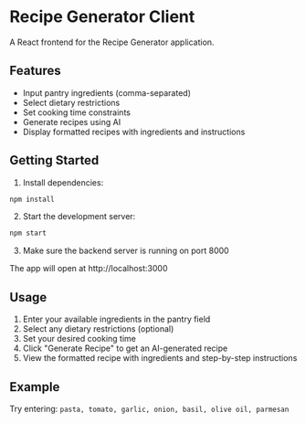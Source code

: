 # Recipe Generator Client

A React frontend for the Recipe Generator application.

## Features

- Input pantry ingredients (comma-separated)
- Select dietary restrictions
- Set cooking time constraints
- Generate recipes using AI
- Display formatted recipes with ingredients and instructions

## Getting Started

1. Install dependencies:
```bash
npm install
```

2. Start the development server:
```bash
npm start
```

3. Make sure the backend server is running on port 8000

The app will open at http://localhost:3000

## Usage

1. Enter your available ingredients in the pantry field
2. Select any dietary restrictions (optional)
3. Set your desired cooking time
4. Click "Generate Recipe" to get an AI-generated recipe
5. View the formatted recipe with ingredients and step-by-step instructions

## Example

Try entering: `pasta, tomato, garlic, onion, basil, olive oil, parmesan`

